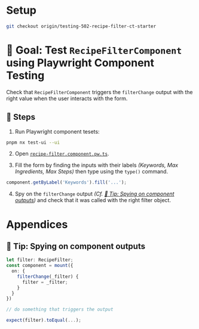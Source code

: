 # Setup

```sh
git checkout origin/testing-502-recipe-filter-ct-starter
```

# 🎯 Goal: Test `RecipeFilterComponent` using Playwright Component Testing

Check that `RecipeFilterComponent` triggers the `filterChange` output with the right value when the user interacts with the form.

## 📝 Steps

1. Run Playwright component tesets:

```sh
pnpm nx test-ui --ui
```

2. Open [`recipe-filter.component.pw.ts`](../apps/whiskmate/src/app/recipe/recipe-filter.component.pw.ts).

3. Fill the form by finding the inputs with their labels _(Keywords, Max Ingredients, Max Steps)_ then type using the `type()` command.
```ts
component.getByLabel('Keywords').fill('...');
```

4. Spy on the `filterChange` output _(Cf. [🎁 Tip: Spying on component outputs](#-tip--spying-on-component-outputs))_ and check that it was called with the right filter object.

# Appendices

## 🎁 Tip: Spying on component outputs

```ts
let filter: RecipeFilter;
const component = mount({
  on: {
    filterChange(_filter) {
      filter = _filter;
    }
  }
})

// do something that triggers the output

expect(filter).toEqual(...);
```
